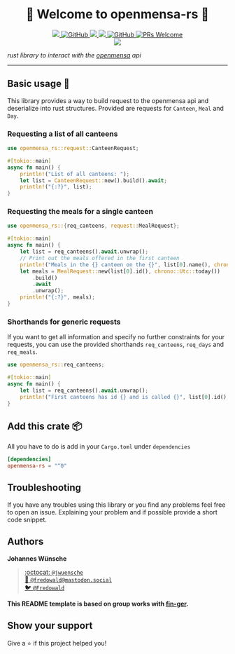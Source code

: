 <h1 align="center">🥢 Welcome to openmensa-rs 🍴</h1>
<p align="center">
  <a href="https://github.com/jwuensche/openmensa-rs/actions">
    <img src="https://github.com/jwuensche/openmensa-rs/actions/workflows/test_and_push.yml/badge.svg">
  </a>
  <a href="https://github.com/jwuensche/openmensa-rs/blob/master/LICENSE">
    <img alt="GitHub" src="https://img.shields.io/github/license/jwuensche/openmensa-rs.svg">
  </a>
  <a href="https://crates.io/crates/openmensa-rs">
    <img src="https://img.shields.io/crates/v/openmensa-rs.svg">
  </a>
  <a href="https://docs.rs/openmensa-rs">
    <img src="https://docs.rs/openmensa-rs/badge.svg">
  </a>
  <a href="https://github.com/jwuensche/openmensa-rs/blob/master/LICENSE">
    <img alt="GitHub" src="https://img.shields.io/github/license/jwuensche/openmensa-rs.svg">
  </a>
  <a href="http://makeapullrequest.com">
    <img alt="PRs Welcome" src="https://img.shields.io/badge/PRs-welcome-brightgreen.svg" target="_blank" />
  </a>
  <br>
  <a href="http://spacemacs.org"><img src="https://cdn.rawgit.com/syl20bnr/spacemacs/442d025779da2f62fc86c2082703697714db6514/assets/spacemacs-badge.svg" /></a>

  <i>rust library to interact with the <a href="https://openmensa.org/">openmensa</a> api </i>
</p>

---

## Basic usage 🔧

This library provides a way to build request to the openmensa api and deserialize into rust structures.
Provided are requests for `Canteen`, `Meal` and `Day`.

### Requesting a list of all canteens

```rust 
use openmensa_rs::request::CanteenRequest;

#[tokio::main]
async fn main() {
    println!("List of all canteens: ");
    let list = CanteenRequest::new().build().await;
    println!("{:?}", list);
}
```

### Requesting the meals for a single canteen

```rust
use openmensa_rs::{req_canteens, request::MealRequest};

#[tokio::main]
async fn main() {
    let list = req_canteens().await.unwrap();
    // Print out the meals offered in the first canteen
    println!("Meals in the {} canteen on the {}", list[0].name(), chrono::Utc::today());
    let meals = MealRequest::new(list[0].id(), chrono::Utc::today())
        .build()
        .await
        .unwrap();
    println!("{:?}", meals);
}
```

### Shorthands for generic requests

If you want to get all information and specify no further constraints for your requests, you can use the provided shorthands `req_canteens`, `req_days` and `req_meals`.

```rust
use openmensa_rs::req_canteens;

#[tokio::main]
async fn main() {
    let list = req_canteens().await.unwrap();
    println!("First canteens has id {} and is called {}", list[0].id(), list[0].name());
}
```

## Add this crate 📦

All you have to do is add in your `Cargo.toml` under `dependencies`
```toml
[dependencies]
openmensa-rs = "^0"
```


## Troubleshooting

If you have any troubles using this library or you find any problems feel free to open an issue. Explaining your problem and if possible provide a short code snippet.

## Authors

**Johannes Wünsche**

> [:octocat: `@jwuensche`](https://github.com/jwuensche)  
> [:elephant: `@fredowald@mastodon.social`](https://mastodon.social/web/accounts/843376)  
> [:bird: `@Fredowald`](https://twitter.com/fredowald)  

__This README template is based on group works with [fin-ger](https://github.com/fin-ger).__

## Show your support


Give a :star: if this project helped you!
